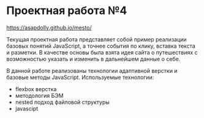 # Проектная работа №4

https://asapdolly.github.io/mesto/

Текущая проектная работа представляет собой пример реализации базовых понятий JavaScript, а точнее события по клику, вставка текста и разметки. В качестве основы была взята идея сайта о путешествиях с возможностью указать и изменить в дальнейшем данные о себе.

В данной работе реализованы технологии адаптивной верстки и базовые методы JavaScript. 
Используемые технологии:

- flexbox верстка
- методология БЭМ
- nested подход файловой структуры
- javascipt

